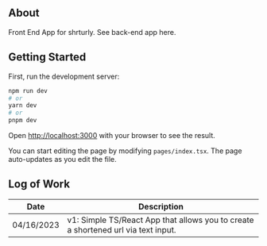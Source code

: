 ## About
Front End App for shrturly. See back-end app here.
## Getting Started

First, run the development server:

```bash
npm run dev
# or
yarn dev
# or
pnpm dev
```

Open [http://localhost:3000](http://localhost:3000) with your browser to see the result.

You can start editing the page by modifying `pages/index.tsx`. The page auto-updates as you edit the file.

## Log of Work

| Date        | Description |
| ----------- | ----------- |
| 04/16/2023  | v1: Simple TS/React App that allows you to create a shortened url via text input.         |